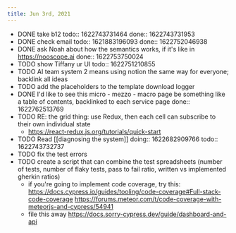 ```yaml
---
title: Jun 3rd, 2021
---
```


- DONE take b12
  todo:: 1622743731464
  done:: 1622743731953
- DONE check email
  todo:: 1621883196093
  done:: 1622752046938
- DONE ask Noah about how the semantics works, if it's like in https://nooscope.ai
  done:: 1622753750024
- TODO show Tiffany ur UI
  todo:: 1622751210855
- TODO AI team system 2 means using notion the same way for everyone; backlink all ideas
- TODO add the placeholders to the template download logger
- DONE I'd like to see this micro - mezzo - macro page be something like a table of contents, backlinked to each service page
  done:: 1622762513769
- TODO RE: the grid thing: use Redux, then each cell can subscribe to their own individual state
	- https://react-redux.js.org/tutorials/quick-start
- TODO Read [[diagnosing the system]]
  doing:: 1622682909766
  todo:: 1622743732737
- TODO fix the test errors
- TODO create a script that can combine the test spreadsheets (number of tests, number of flaky tests, pass to fail ratio, written vs implemented gherkin ratios)
	- if you're going to implement code coverage, try this:
	  https://docs.cypress.io/guides/tooling/code-coverage#Full-stack-code-coverage
	  https://forums.meteor.com/t/code-coverage-with-meteorjs-and-cypress/54941
	- file this away
	  https://docs.sorry-cypress.dev/guide/dashboard-and-api